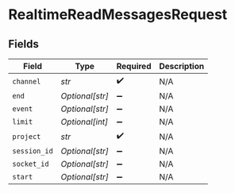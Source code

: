 # RealtimeReadMessagesRequest


## Fields

| Field              | Type               | Required           | Description        |
| ------------------ | ------------------ | ------------------ | ------------------ |
| `channel`          | *str*              | :heavy_check_mark: | N/A                |
| `end`              | *Optional[str]*    | :heavy_minus_sign: | N/A                |
| `event`            | *Optional[str]*    | :heavy_minus_sign: | N/A                |
| `limit`            | *Optional[int]*    | :heavy_minus_sign: | N/A                |
| `project`          | *str*              | :heavy_check_mark: | N/A                |
| `session_id`       | *Optional[str]*    | :heavy_minus_sign: | N/A                |
| `socket_id`        | *Optional[str]*    | :heavy_minus_sign: | N/A                |
| `start`            | *Optional[str]*    | :heavy_minus_sign: | N/A                |